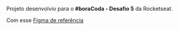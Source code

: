 Projeto desenvolvio para o **#boraCoda - Desafio 5** da Rocketseat.

Com esse [Figma de referência](https://www.figma.com/community/file/1202607074523509182)